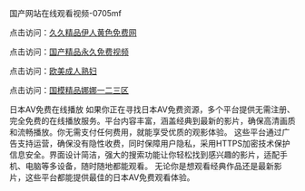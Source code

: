 国产网站在线观看视频-0705mf

点击访问：<a href="https://gsd-agv.pages.dev/">久久精品伊人黄色免费网</a>

点击访问：<a href="https://gda-c7m.pages.dev/">国产精品永久免费视频</a>

点击访问：<a href="https://tfda.pages.dev/">欧美成人熟妇</a>

点击访问：<a href="https://bsdf-5f5.pages.dev/">国模精品娜娜一二三区</a>

日本AV免费在线播放
如果你正在寻找日本AV免费资源，多个平台提供无需注册、完全免费的在线播放服务。平台内容丰富，涵盖经典到最新的影片，确保高清画质和流畅播放。你无需支付任何费用，就能享受优质的观影体验。
这些平台通过广告支持运营，确保没有隐性收费，同时保障用户隐私，采用HTTPS加密技术保护信息安全。界面设计简洁，强大的搜索功能让你轻松找到感兴趣的影片，适配手机、电脑等多设备，随时随地都能观看。
无论你是想观看经典作品还是最新影片，这些平台都能提供最佳的日本AV免费观看体验。

<span style="display:none;">[Canonical link](https://github.com/z20250705/z04 ）</span>


